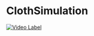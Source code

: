 # ClothSimulation

[![Video Label](https://img.youtube.com/vi/Z7Rta4HXwPM/0.jpg)](https://www.youtube.com/watch?v=Z7Rta4HXwPM)
